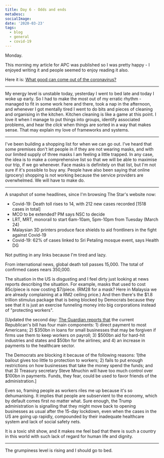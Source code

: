 ```yaml
---
title: Day 6 - Odds and ends
metaDesc: 
socialImage: 
date: '2020-03-23'
tags:
  - blog
  - general
  - covid-19
---
```

 
Monday. 

This morning my article for APC was published so I was pretty happy - I enjoyed writing it and people seemed to enjoy reading it also. 

Here it is: [What good can come out of the coronavirus?](https://www.apc.org/en/blog/what-good-can-come-out-coronavirus)

---

My energy level is unstable today, yesterday I went to bed late and today I woke up early. So I had to make the most out of my erratic rhythm - managed to fit in some work here and there, took a nap in the afternoon, and whenever I got mentally tired I went to do bits and pieces of cleaning and organising in the kitchen. Kitchen cleaning is like a game at this point. I love it when I manage to put things into groups, identify associated problems, and hear the *click* when things are sorted in a way that makes sense. That may explain my love of frameworks and systems.

---

I've been building a shopping list for when we can go out. I've heard that some premises don't let people in if they are not wearing masks, and with our limited supply of three masks I am feeling a little trapped. In any case, the idea is to make a comprehensive list so that we will be able to maximise our trip, if we go whenever. Face masks is definitely on that list, but I'm not sure if it's possible to buy any. People have also been saying that online (grocery) shopping is not working because the service providers are overwhelmed. We will have to make do.  

---

A snapshot of some headlines, since I'm browsing The Star's website now:
-  Covid-19: Death toll rises to 14, with 212 new cases recorded  [1518 cases in total]
-  MCO to be extended? PM says NSC to decide
-  LRT, MRT, monorail to start 6am-10am, 5pm-10pm from Tuesday (March 24) 
-  Malaysian 3D printers produce face shields to aid frontliners in the fight against Covid-19 
-  Covid-19: 62% of cases linked to Sri Petaling mosque event, says Health DG 

Not putting in any links because I'm tired and lazy. 

From international news, global death toll passes 15,000. The total of confirmed cases nears 350,000. 

The situation in the US is disgusting and I feel dirty just looking at news reports describing the situation. For example, masks that used to cost 85c/piece is now costing $7/piece. (RM28 for a mask? Here in Malaysia we are already complaining at a RM2 ceiling price.) And then there's the $1.8 trillion stimulus package that is being blocked by Democrats because they see that it is just an exercise funneling money into big corporations instead of "protecting workers". 

[Updated the second day: [The Guardian reports that](https://www.theguardian.com/world/2020/mar/23/coronavirus-us-bailout-what-you-need-to-know) the current Republican's bill has four main components: 1) direct payment to most Americans; 2) $350bn in loans for small businesses that may be forgiven if firms use them to keep workers on payroll; 3) $500bn aid for hard-hit industries and states and $50bn for the airlines; and 4) an increase in payments to the healthcare sector. 

The Democrats are blocking it because of the following reasons: 1)the bailout gives too little to protection to workers; 2) fails to put enough restrictions on how businesses that take the money spend the funds; and that 3) Treasury secretary Steve Mnuchin will have too much control over $100bn in payments. Funds, they fear, could be used to favor friends of the administration.]

Even so, framing people as workers riles me up because it's so dehumanising. It implies that people are subservient to the economy, which by default comes first no matter what. Sure enough, the Trump administration is signalling that they might move back to opening businesses as usual after the 15-day lockdown, even when the cases in the US are going up rapidly, compounded by their inadequate healthcare system and lack of social safety nets. 

It is a toxic shit show, and it makes me feel bad that there is such a country in this world with such lack of regard for human life and dignity. 

---

The grumpiness level is rising and I should go to bed. 